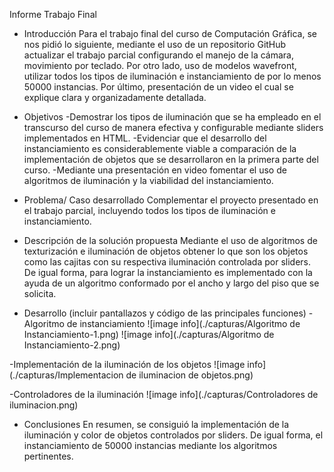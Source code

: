 Informe Trabajo Final
* Introducción
Para el trabajo final del curso de Computación Gráfica, se nos pidió lo siguiente, mediante el uso de un repositorio GitHub actualizar el trabajo parcial configurando el manejo de la cámara, movimiento por teclado. Por otro lado, uso de modelos wavefront, utilizar todos los tipos de iluminación e instanciamiento de por lo menos 50000 instancias. Por último, presentación de un video el cual se explique clara y organizadamente detallada.

* Objetivos
-Demostrar los tipos de iluminación que se ha empleado en el transcurso del curso de manera efectiva y configurable mediante sliders implementados en HTML.
-Evidenciar que el desarrollo del instanciamiento es considerablemente viable a comparación de la implementación de objetos que se desarrollaron en la primera parte del curso.
-Mediante una presentación en video fomentar el uso de algoritmos de iluminación y la viabilidad del instanciamiento.

* Problema/ Caso desarrollado
Complementar el proyecto presentado en el trabajo parcial, incluyendo todos los tipos de iluminación e instanciamiento.


* Descripción de la solución propuesta
Mediante el uso de algoritmos de texturización e iluminación de objetos obtener lo que son los objetos como las cajitas con su respectiva iluminación controlada por sliders. De igual forma, para lograr la instanciamiento es implementado con la ayuda de un algoritmo conformado por el  ancho y largo del piso que se solicita.

* Desarrollo (incluir pantallazos y código de las principales funciones)
-Algoritmo de instanciamiento
![image info](./capturas/Algoritmo de Instanciamiento-1.png)
![image info](./capturas/Algoritmo de Instanciamiento-2.png)
 
-Implementación de la iluminación de los objetos
![image info](./capturas/Implementacion de iluminacion de objetos.png)

-Controladores de la iluminación
 ![image info](./capturas/Controladores de iluminacion.png) 

* Conclusiones
En resumen, se consiguió la implementación de la iluminación y color de objetos controlados por sliders. De igual forma, el instanciamiento de 50000 instancias mediante los algoritmos pertinentes.
